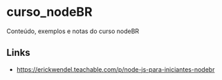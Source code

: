 # curso_nodeBR

Conteúdo, exemplos e notas do curso nodeBR

## Links

* <https://erickwendel.teachable.com/p/node-js-para-iniciantes-nodebr>
